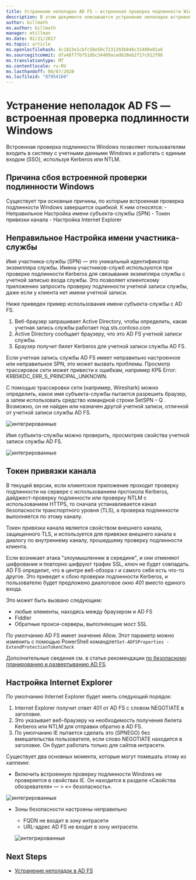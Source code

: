 ```yaml
---
title: Устранение неполадок AD FS — встроенная проверка подлинности Windows
description: В этом документе описывается устранение неполадок встроенной проверки подлинности Windows
author: billmath
ms.author: billmath
manager: mtillman
ms.date: 02/21/2017
ms.topic: article
ms.openlocfilehash: 4c1823e1cbfc58e50c7231293b846c31480e01a6
ms.sourcegitcommit: dfa48f77b751dbc34409aced628eb2f17c912f08
ms.translationtype: MT
ms.contentlocale: ru-RU
ms.lasthandoff: 08/07/2020
ms.locfileid: "87954160"
---
```

# <a name="ad-fs-troubleshooting---integrated-windows-authentication"></a>Устранение неполадок AD FS — встроенная проверка подлинности Windows
Встроенная проверка подлинности Windows позволяет пользователям входить в систему с учетными данными Windows и работать с единым входом (SSO), используя Kerberos или NTLM.

## <a name="reason-integrated-windows-authentication-fails"></a>Причина сбоя встроенной проверки подлинности Windows
Существует три основные причины, по которым встроенная проверка подлинности Windows завершится ошибкой. К ним относятся:
    - Неправильное Настройка имени субъекта-службы (SPN)
    - Токен привязки канала
    - Настройка Internet Explorer

## <a name="spn-misconfiguration"></a>Неправильное Настройка имени участника-службы
Имя участника-службы (SPN) — это уникальный идентификатор экземпляра службы. Имена участников-служб используются при проверке подлинности Kerberos для связывания экземпляра службы с учетной записью входа службы. Это позволяет клиентскому приложению запросить проверку подлинности учетной записи службы, даже если у клиента нет имени учетной записи.

Ниже приведен пример использования имени субъекта-службы с AD FS.
1. Веб-браузер запрашивает Active Directory, чтобы определить, какая учетная запись службы работает под sts.contoso.com
2. Active Directory сообщает браузеру, что это AD FS учетной записи службы.
3. Браузер получит билет Kerberos для учетной записи службы AD FS.

Если учетная запись службы AD FS имеет неправильно настроенное или неправильное SPN, это может вызвать проблемы.  Просмотр трассировок сети может привести к ошибкам, например КРБ Error: KRB5KDC_ERR_S_PRINCIPAL_UNKNOWN.

С помощью трассировки сети (например, Wireshark) можно определить, какое имя субъекта-службы пытается разрешить браузер, а затем использовать средство командной строки SetSPN – Q <spn> .  Возможно, он не найден или назначен другой учетной записи, отличной от учетной записи службы AD FS.

![интегрированные](media/ad-fs-tshoot-iwa/iwa3.png)

Имя субъекта-службы можно проверить, просмотрев свойства учетной записи службы AD FS.

![интегрированные](media/ad-fs-tshoot-iwa/iwa1.png)

## <a name="channel-binding-token"></a>Токен привязки канала
В текущей версии, если клиентское приложение проходит проверку подлинности на сервере с использованием протокола Kerberos, дайджест-проверку подлинности или проверку NTLM с использованием HTTPS, то сначала устанавливается канал безопасности транспортного уровня (TLS), а проверка подлинности выполняется по этому каналу.

Токен привязки канала является свойством внешнего канала, защищенного TLS, и используется для привязки внешнего канала к диалогу по внутреннему каналу, прошедшему проверку подлинности клиента.

Если возникает атака "злоумышленник в середине", и они отменяют шифрование и повторно шифруют трафик SSL, ключ не будет совпадать.  AD FS определит, что в центре веб-обзора r и самого себя есть что-то другое.  Это приведет к сбою проверки подлинности Kerberos, и пользователю будет предложено диалоговое окно 401 вместо единого входа.

Это может быть вызвано следующим:
 - любые элементы, находясь между браузером и AD FS
 - Fiddler
 - Обратные прокси-серверы, выполняющие мост SSL

По умолчанию AD FS имеет значение Allow.  Этот параметр можно изменить с помощью PowerShell командлет`Set-ADFSProperties -ExtendProtectionTokenCheck`

Дополнительные сведения см. в статье рекомендации [по безопасному планированию и развертыванию AD FS](../../ad-fs/design/best-practices-for-secure-planning-and-deployment-of-ad-fs.md).

## <a name="internet-explorer-configuration"></a>Настройка Internet Explorer
По умолчанию Internet Explorer будет иметь следующий порядок:

1. Internet Explorer получит ответ 401 от AD FS с словом NEGOTIATE в заголовке.
2. Это указывает веб-браузеру на необходимость получения билета Kerberos или NTLM для отправки обратно в AD FS.
3. По умолчанию IE пытается сделать это (SPNEGO) без вмешательства пользователя, если слово NEGOTIATE находится в заголовке.  Он будет работать только для сайтов интрасети.

Существует два основных момента, которые могут помешать этому из хаппеинг.
   - Включить встроенную проверку подлинности Windows не проверяется в свойствах IE.  Он находится в разделе «Свойства обозревателя» — > «> безопасность».

   ![интегрированные](media/ad-fs-tshoot-iwa/iwa4.png)

   - Зоны безопасности настроены неправильно
       - FQDN не входит в зону интрасети
       - URL-адрес AD FS не входит в зону интрасети.

      ![интегрированные](media/ad-fs-tshoot-iwa/iwa5.png)
## <a name="next-steps"></a>Next Steps

- [Устранение неполадок в AD FS](ad-fs-tshoot-overview.md)
